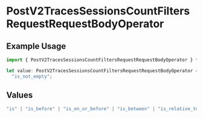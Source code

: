 # PostV2TracesSessionsCountFiltersRequestRequestBodyOperator

## Example Usage

```typescript
import { PostV2TracesSessionsCountFiltersRequestRequestBodyOperator } from "@orq-ai/node/models/operations";

let value: PostV2TracesSessionsCountFiltersRequestRequestBodyOperator =
  "is_not_empty";
```

## Values

```typescript
"is" | "is_before" | "is_on_or_before" | "is_between" | "is_relative_today" | "is_relative_time" | "is_empty" | "is_not_empty"
```